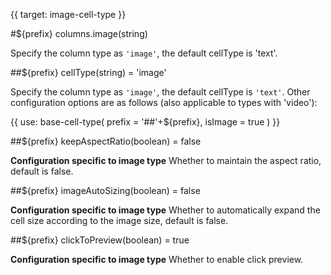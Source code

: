 {{ target: image-cell-type }}

#${prefix} columns.image(string)

Specify the column type as `'image'`, the default cellType is 'text'.

##${prefix} cellType(string) = 'image'

Specify the column type as `'image'`, the default cellType is `'text'`. Other configuration options are as follows (also applicable to types with 'video'):

{{ use: base-cell-type(
    prefix = '##'+${prefix},
    isImage = true
) }}

##${prefix} keepAspectRatio(boolean) = false

**Configuration specific to image type** Whether to maintain the aspect ratio, default is false.

##${prefix} imageAutoSizing(boolean) = false

**Configuration specific to image type** Whether to automatically expand the cell size according to the image size, default is false.

##${prefix} clickToPreview(boolean) = true

**Configuration specific to image type** Whether to enable click preview.